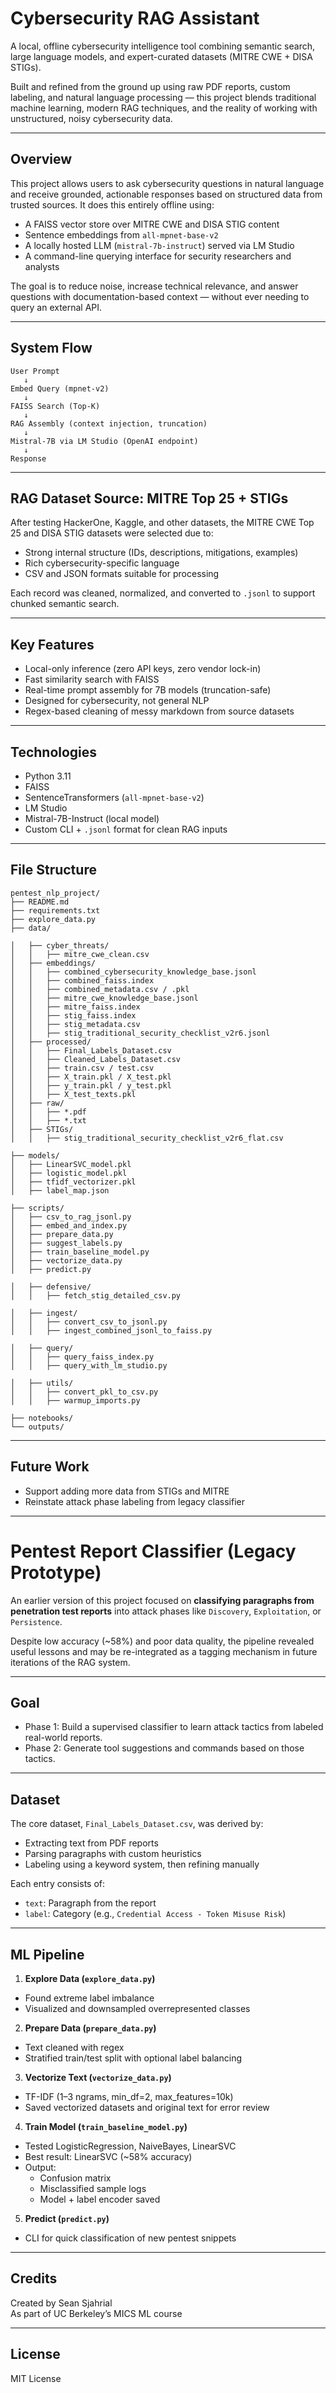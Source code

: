 # Cybersecurity RAG Assistant

A local, offline cybersecurity intelligence tool combining semantic search, large language models, and expert-curated datasets (MITRE CWE + DISA STIGs).

Built and refined from the ground up using raw PDF reports, custom labeling, and natural language processing — this project blends traditional machine learning, modern RAG techniques, and the reality of working with unstructured, noisy cybersecurity data.

---

## Overview

This project allows users to ask cybersecurity questions in natural language and receive grounded, actionable responses based on structured data from trusted sources. It does this entirely offline using:

- A FAISS vector store over MITRE CWE and DISA STIG content
- Sentence embeddings from `all-mpnet-base-v2`
- A locally hosted LLM (`mistral-7b-instruct`) served via LM Studio
- A command-line querying interface for security researchers and analysts

The goal is to reduce noise, increase technical relevance, and answer questions with documentation-based context — without ever needing to query an external API.

---

## System Flow

```
User Prompt
   ↓
Embed Query (mpnet-v2)
   ↓
FAISS Search (Top-K)
   ↓
RAG Assembly (context injection, truncation)
   ↓
Mistral-7B via LM Studio (OpenAI endpoint)
   ↓
Response
```

---

## RAG Dataset Source: MITRE Top 25 + STIGs

After testing HackerOne, Kaggle, and other datasets, the MITRE CWE Top 25 and DISA STIG datasets were selected due to:

- Strong internal structure (IDs, descriptions, mitigations, examples)
- Rich cybersecurity-specific language
- CSV and JSON formats suitable for processing

Each record was cleaned, normalized, and converted to `.jsonl` to support chunked semantic search.

---

## Key Features

- Local-only inference (zero API keys, zero vendor lock-in)
- Fast similarity search with FAISS
- Real-time prompt assembly for 7B models (truncation-safe)
- Designed for cybersecurity, not general NLP
- Regex-based cleaning of messy markdown from source datasets

---

## Technologies

- Python 3.11
- FAISS
- SentenceTransformers (`all-mpnet-base-v2`)
- LM Studio
- Mistral-7B-Instruct (local model)
- Custom CLI + `.jsonl` format for clean RAG inputs

---

## File Structure

```plaintext
pentest_nlp_project/
├── README.md
├── requirements.txt
├── explore_data.py
├── data/

│   ├── cyber_threats/
│   │   ├── mitre_cwe_clean.csv
│   ├── embeddings/
│   │   ├── combined_cybersecurity_knowledge_base.jsonl
│   │   ├── combined_faiss.index
│   │   ├── combined_metadata.csv / .pkl
│   │   ├── mitre_cwe_knowledge_base.jsonl
│   │   ├── mitre_faiss.index
│   │   ├── stig_faiss.index
│   │   ├── stig_metadata.csv
│   │   ├── stig_traditional_security_checklist_v2r6.jsonl
│   ├── processed/
│   │   ├── Final_Labels_Dataset.csv
│   │   ├── Cleaned_Labels_Dataset.csv
│   │   ├── train.csv / test.csv
│   │   ├── X_train.pkl / X_test.pkl
│   │   ├── y_train.pkl / y_test.pkl
│   │   ├── X_test_texts.pkl
│   ├── raw/
│   │   ├── *.pdf
│   │   ├── *.txt
│   ├── STIGs/
│   │   ├── stig_traditional_security_checklist_v2r6_flat.csv

├── models/
│   ├── LinearSVC_model.pkl
│   ├── logistic_model.pkl
│   ├── tfidf_vectorizer.pkl
│   ├── label_map.json

├── scripts/
│   ├── csv_to_rag_jsonl.py
│   ├── embed_and_index.py
│   ├── prepare_data.py
│   ├── suggest_labels.py
│   ├── train_baseline_model.py
│   ├── vectorize_data.py
│   ├── predict.py

│   ├── defensive/
│   │   ├── fetch_stig_detailed_csv.py

│   ├── ingest/
│   │   ├── convert_csv_to_jsonl.py
│   │   ├── ingest_combined_jsonl_to_faiss.py

│   ├── query/
│   │   ├── query_faiss_index.py
│   │   ├── query_with_lm_studio.py

│   ├── utils/
│   │   ├── convert_pkl_to_csv.py
│   │   ├── warmup_imports.py

├── notebooks/
└── outputs/

```

---

## Future Work

- Support adding more data from STIGs and MITRE
- Reinstate attack phase labeling from legacy classifier

---

# Pentest Report Classifier (Legacy Prototype)

An earlier version of this project focused on **classifying paragraphs from penetration test reports** into attack phases like `Discovery`, `Exploitation`, or `Persistence`.

Despite low accuracy (~58%) and poor data quality, the pipeline revealed useful lessons and may be re-integrated as a tagging mechanism in future iterations of the RAG system.

---

## Goal

- Phase 1: Build a supervised classifier to learn attack tactics from labeled real-world reports.
- Phase 2: Generate tool suggestions and commands based on those tactics.

---

## Dataset

The core dataset, `Final_Labels_Dataset.csv`, was derived by:

- Extracting text from PDF reports
- Parsing paragraphs with custom heuristics
- Labeling using a keyword system, then refining manually

Each entry consists of:
- `text`: Paragraph from the report
- `label`: Category (e.g., `Credential Access - Token Misuse Risk`)

---

## ML Pipeline

1. **Explore Data (`explore_data.py`)**
  - Found extreme label imbalance
  - Visualized and downsampled overrepresented classes

2. **Prepare Data (`prepare_data.py`)**
  - Text cleaned with regex
  - Stratified train/test split with optional label balancing

3. **Vectorize Text (`vectorize_data.py`)**
  - TF-IDF (1–3 ngrams, min_df=2, max_features=10k)
  - Saved vectorized datasets and original text for error review

4. **Train Model (`train_baseline_model.py`)**
  - Tested LogisticRegression, NaiveBayes, LinearSVC
  - Best result: LinearSVC (~58% accuracy)
  - Output:
    - Confusion matrix
    - Misclassified sample logs
    - Model + label encoder saved

5. **Predict (`predict.py`)**
  - CLI for quick classification of new pentest snippets

---

## Credits

Created by Sean Sjahrial  
As part of UC Berkeley’s MICS ML course

---

## License

MIT License 
